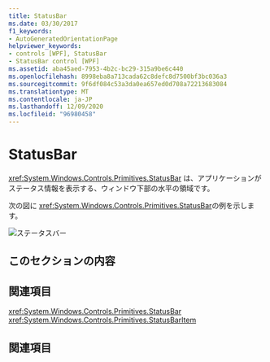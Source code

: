 ```yaml
---
title: StatusBar
ms.date: 03/30/2017
f1_keywords:
- AutoGeneratedOrientationPage
helpviewer_keywords:
- controls [WPF], StatusBar
- StatusBar control [WPF]
ms.assetid: aba45aed-7953-4b2c-bc29-315a9be6c440
ms.openlocfilehash: 8998eba8a713cada62c8defc8d7500bf3bc036a3
ms.sourcegitcommit: 9f6df084c53a3da0ea657ed0d708a72213683084
ms.translationtype: MT
ms.contentlocale: ja-JP
ms.lasthandoff: 12/09/2020
ms.locfileid: "96980458"
---
```

# <a name="statusbar"></a>StatusBar
<xref:System.Windows.Controls.Primitives.StatusBar> は、アプリケーションがステータス情報を表示する、ウィンドウ下部の水平の領域です。  
  
 次の図に <xref:System.Windows.Controls.Primitives.StatusBar>の例を示します。  
  
 ![ステータスバー](./media/ss-ctl-statusbar.GIF "SS_CTL_statusbar")  
  
## <a name="in-this-section"></a>このセクションの内容  
  
## <a name="reference"></a>関連項目  
 <xref:System.Windows.Controls.Primitives.StatusBar>  
  <xref:System.Windows.Controls.Primitives.StatusBarItem>  
  
## <a name="related-sections"></a>関連項目
